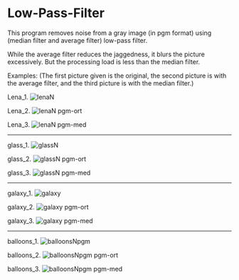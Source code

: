 # Low-Pass-Filter
This program removes noise from a gray image (in pgm format) using (median filter and average filter) low-pass filter.

While the average filter reduces the jaggedness, it blurs the picture excessively. But the processing load is less than the median filter.

Examples: (The first picture given is the original, the second picture is with the average filter, and the third picture is with the median filter.)

Lena_1. ![lenaN](https://github.com/gulsoy83/Low-Pass-Filter/assets/46426033/21c91960-2589-424e-91ca-31f923f80d3c)

Lena_2. ![lenaN pgm-ort](https://github.com/gulsoy83/Low-Pass-Filter/assets/46426033/f0c94514-a554-456e-9747-60a53bcfda3d)

Lena_3. ![lenaN pgm-med](https://github.com/gulsoy83/Low-Pass-Filter/assets/46426033/54845021-6909-4205-80f2-d9520f9c782d)

***

glass_1. ![glassN](https://github.com/gulsoy83/Low-Pass-Filter/assets/46426033/eaf1dfdf-6260-4b3b-a6d8-a15db007c31b)

glass_2. ![glassN pgm-ort](https://github.com/gulsoy83/Low-Pass-Filter/assets/46426033/304f9c75-8eb7-4b07-ba3d-f88726a0c209)

glass_3. ![glassN pgm-med](https://github.com/gulsoy83/Low-Pass-Filter/assets/46426033/c308daf8-56ff-4456-b12c-cf18d4f83a76)

***

galaxy_1. ![galaxy](https://github.com/gulsoy83/Low-Pass-Filter/assets/46426033/7a689250-c8f1-4e66-a940-2b9ca0b73bd7)

galaxy_2. ![galaxy pgm-ort](https://github.com/gulsoy83/Low-Pass-Filter/assets/46426033/64f4074e-c67c-4c11-be48-7d01502e82ff)

galaxy_3. ![galaxy pgm-med](https://github.com/gulsoy83/Low-Pass-Filter/assets/46426033/603cee99-6c56-4df3-9d64-bc7819a6534b)

***

balloons_1. ![balloonsNpgm](https://github.com/gulsoy83/Low-Pass-Filter/assets/46426033/438fab94-31ed-464b-92c4-9766c3fba3b2)

balloons_2. ![balloonsNpgm pgm-ort](https://github.com/gulsoy83/Low-Pass-Filter/assets/46426033/e1124c3f-b0f7-4f0e-97c0-c2ef352b4f0a)

balloons_3. ![balloonsNpgm pgm-med](https://github.com/gulsoy83/Low-Pass-Filter/assets/46426033/58bbae1c-9fad-45c8-9fb7-50200267430d)

